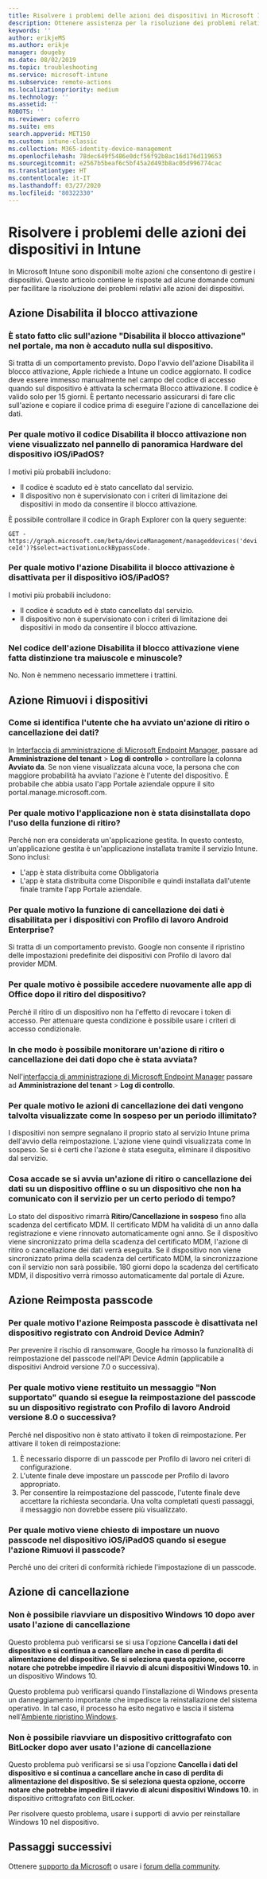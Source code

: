 ```yaml
---
title: Risolvere i problemi delle azioni dei dispositivi in Microsoft Intune - Azure | Microsoft Docs
description: Ottenere assistenza per la risoluzione dei problemi relativi alle azioni dei dispositivi.
keywords: ''
author: erikjeMS
ms.author: erikje
manager: dougeby
ms.date: 08/02/2019
ms.topic: troubleshooting
ms.service: microsoft-intune
ms.subservice: remote-actions
ms.localizationpriority: medium
ms.technology: ''
ms.assetid: ''
ROBOTS: ''
ms.reviewer: coferro
ms.suite: ems
search.appverid: MET150
ms.custom: intune-classic
ms.collection: M365-identity-device-management
ms.openlocfilehash: 78dec649f5486e0dcf56f92b8ac16d176d119653
ms.sourcegitcommit: e2567b5beaf6c5bf45a2d493b8ac05d996774cac
ms.translationtype: HT
ms.contentlocale: it-IT
ms.lasthandoff: 03/27/2020
ms.locfileid: "80322330"
---
```

# <a name="troubleshoot-device-actions-in-intune"></a>Risolvere i problemi delle azioni dei dispositivi in Intune

In Microsoft Intune sono disponibili molte azioni che consentono di gestire i dispositivi. Questo articolo contiene le risposte ad alcune domande comuni per facilitare la risoluzione dei problemi relativi alle azioni dei dispositivi.

## <a name="disable-activation-lock-action"></a>Azione Disabilita il blocco attivazione

### <a name="i-clicked-the-disable-activation-lock-action-in-the-portal-but-nothing-happened-on-the-device"></a>È stato fatto clic sull'azione "Disabilita il blocco attivazione" nel portale, ma non è accaduto nulla sul dispositivo.
Si tratta di un comportamento previsto. Dopo l'avvio dell'azione Disabilita il blocco attivazione, Apple richiede a Intune un codice aggiornato. Il codice deve essere immesso manualmente nel campo del codice di accesso quando sul dispositivo è attivata la schermata Blocco attivazione. Il codice è valido solo per 15 giorni. È pertanto necessario assicurarsi di fare clic sull'azione e copiare il codice prima di eseguire l'azione di cancellazione dei dati.

### <a name="why-dont-i-see-the-disable-activation-lock-code-in-the-hardware-overview-blade-of-my-iosipados-device"></a>Per quale motivo il codice Disabilita il blocco attivazione non viene visualizzato nel pannello di panoramica Hardware del dispositivo iOS/iPadOS?
I motivi più probabili includono:
- Il codice è scaduto ed è stato cancellato dal servizio.
- Il dispositivo non è supervisionato con i criteri di limitazione dei dispositivi in modo da consentire il blocco attivazione.

È possibile controllare il codice in Graph Explorer con la query seguente:

```GET - https://graph.microsoft.com/beta/deviceManagement/manageddevices('deviceId')?$select=activationLockBypassCode.```

### <a name="why-is-the-disable-activation-lock-action-greyed-out-for-my-iosipados-device"></a>Per quale motivo l'azione Disabilita il blocco attivazione è disattivata per il dispositivo iOS/iPadOS?
I motivi più probabili includono: 
- Il codice è scaduto ed è stato cancellato dal servizio.
- Il dispositivo non è supervisionato con i criteri di limitazione dei dispositivi in modo da consentire il blocco attivazione.

### <a name="is-the-disable-activation-lock-code-case-sensitive"></a>Nel codice dell'azione Disabilita il blocco attivazione viene fatta distinzione tra maiuscole e minuscole?
No. Non è nemmeno necessario immettere i trattini.

## <a name="remove-devices-action"></a>Azione Rimuovi i dispositivi

### <a name="how-do-i-tell-who-started-a-retirewipe"></a>Come si identifica l'utente che ha avviato un'azione di ritiro o cancellazione dei dati?
In [Interfaccia di amministrazione di Microsoft Endpoint Manager](https://go.microsoft.com/fwlink/?linkid=2109431), passare ad **Amministrazione del tenant** > **Log di controllo** > controllare la colonna **Avviato da**.
Se non viene visualizzata alcuna voce, la persona che con maggiore probabilità ha avviato l'azione è l'utente del dispositivo. È probabile che abbia usato l'app Portale aziendale oppure il sito portal.manage.microsoft.com.

### <a name="why-wasnt-my-application-uninstalled-after-using-retire"></a>Per quale motivo l'applicazione non è stata disinstallata dopo l'uso della funzione di ritiro?
Perché non era considerata un'applicazione gestita. In questo contesto, un'applicazione gestita è un'applicazione installata tramite il servizio Intune. Sono inclusi:
- L'app è stata distribuita come Obbligatoria
- L'app è stata distribuita come Disponibile e quindi installata dall'utente finale tramite l'app Portale aziendale.

### <a name="why-is-wipe-grayed-out-for-android-enterprise-work-profile-devices"></a>Per quale motivo la funzione di cancellazione dei dati è disabilitata per i dispositivi con Profilo di lavoro Android Enterprise?
Si tratta di un comportamento previsto. Google non consente il ripristino delle impostazioni predefinite dei dispositivi con Profilo di lavoro dal provider MDM.

### <a name="why-can-i-sign-back-into-my-office-apps-after-my-device-was-retired"></a>Per quale motivo è possibile accedere nuovamente alle app di Office dopo il ritiro del dispositivo?
Perché il ritiro di un dispositivo non ha l'effetto di revocare i token di accesso. Per attenuare questa condizione è possibile usare i criteri di accesso condizionale.

### <a name="how-can-i-monitor-a-retirewipe-action-after-it-was-issued"></a>In che modo è possibile monitorare un'azione di ritiro o cancellazione dei dati dopo che è stata avviata?
Nell'[interfaccia di amministrazione di Microsoft Endpoint Manager](https://go.microsoft.com/fwlink/?linkid=2109431) passare ad **Amministrazione del tenant** > **Log di controllo**.

### <a name="why-do-wipes-sometimes-show-as-pending-indefinitely"></a>Per quale motivo le azioni di cancellazione dei dati vengono talvolta visualizzate come In sospeso per un periodo illimitato?
I dispositivi non sempre segnalano il proprio stato al servizio Intune prima dell'avvio della reimpostazione. L'azione viene quindi visualizzata come In sospeso. Se si è certi che l'azione è stata eseguita, eliminare il dispositivo dal servizio.

### <a name="what-happens-if-i-start-a-retirewipe-on-an-offline-device-or-a-device-that-hasnt-communicated-with-the-service-in-a-while"></a>Cosa accade se si avvia un'azione di ritiro o cancellazione dei dati su un dispositivo offline o su un dispositivo che non ha comunicato con il servizio per un certo periodo di tempo?
Lo stato del dispositivo rimarrà **Ritiro/Cancellazione in sospeso** fino alla scadenza del certificato MDM. Il certificato MDM ha validità di un anno dalla registrazione e viene rinnovato automaticamente ogni anno. Se il dispositivo viene sincronizzato prima della scadenza del certificato MDM, l'azione di ritiro o cancellazione dei dati verrà eseguita. Se il dispositivo non viene sincronizzato prima della scadenza del certificato MDM, la sincronizzazione con il servizio non sarà possibile. 180 giorni dopo la scadenza del certificato MDM, il dispositivo verrà rimosso automaticamente dal portale di Azure.


## <a name="reset-passcode-action"></a>Azione Reimposta passcode

### <a name="why-is-the-reset-passcode-action-greyed-out-on-my-android-device-admin-enrolled-device"></a>Per quale motivo l'azione Reimposta passcode è disattivata nel dispositivo registrato con Android Device Admin?
Per prevenire il rischio di ransomware, Google ha rimosso la funzionalità di reimpostazione del passcode nell'API Device Admin (applicabile a dispositivi Android versione 7.0 o successiva).

### <a name="why-do-i-get-a-not-supported-message-when-i-issue-a-passcode-reset-to-my-android-80-or-later-work-profile-enrolled-device"></a>Per quale motivo viene restituito un messaggio "Non supportato" quando si esegue la reimpostazione del passcode su un dispositivo registrato con Profilo di lavoro Android versione 8.0 o successiva?
Perché nel dispositivo non è stato attivato il token di reimpostazione. Per attivare il token di reimpostazione:
1. È necessario disporre di un passcode per Profilo di lavoro nei criteri di configurazione.
2. L'utente finale deve impostare un passcode per Profilo di lavoro appropriato.
3. Per consentire la reimpostazione del passcode, l'utente finale deve accettare la richiesta secondaria.
Una volta completati questi passaggi, il messaggio non dovrebbe essere più visualizzato.

### <a name="why-am-i-prompted-to-set-a-new-passcode-on-my-iosipados-device-when-i-issue-the-remove-passcode-action"></a>Per quale motivo viene chiesto di impostare un nuovo passcode nel dispositivo iOS/iPadOS quando si esegue l'azione Rimuovi il passcode?
Perché uno dei criteri di conformità richiede l'impostazione di un passcode.


## <a name="wipe-action"></a>Azione di cancellazione

### <a name="i-cant-restart-a-windows-10-device-after-using-the-wipe-action"></a>Non è possibile riavviare un dispositivo Windows 10 dopo aver usato l'azione di cancellazione
Questo problema può verificarsi se si usa l'opzione **Cancella i dati del dispositivo e si continua a cancellare anche in caso di perdita di alimentazione del dispositivo. Se si seleziona questa opzione, occorre notare che potrebbe impedire il riavvio di alcuni dispositivi Windows 10.** in un dispositivo Windows 10.

Questo problema può verificarsi quando l'installazione di Windows presenta un danneggiamento importante che impedisce la reinstallazione del sistema operativo. In tal caso, il processo ha esito negativo e lascia il sistema nell'[Ambiente ripristino Windows]( https://docs.microsoft.com/windows-hardware/manufacture/desktop/windows-recovery-environment--windows-re--technical-reference).

### <a name="i-cant-restart-a-bitlocker-encrypted-device-after-using-the-wipe-action"></a>Non è possibile riavviare un dispositivo crittografato con BitLocker dopo aver usato l'azione di cancellazione
Questo problema può verificarsi se si usa l'opzione **Cancella i dati del dispositivo e si continua a cancellare anche in caso di perdita di alimentazione del dispositivo. Se si seleziona questa opzione, occorre notare che potrebbe impedire il riavvio di alcuni dispositivi Windows 10.** in dispositivo crittografato con BitLocker.

Per risolvere questo problema, usare i supporti di avvio per reinstallare Windows 10 nel dispositivo.


## <a name="next-steps"></a>Passaggi successivi

Ottenere [supporto da Microsoft](../fundamentals/get-support.md) o usare i [forum della community](https://social.technet.microsoft.com/Forums/en-US/home?category=microsoftintune).
